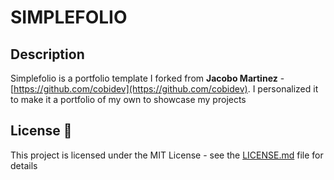 # SIMPLEFOLIO

## Description
Simplefolio is a portfolio template I forked from **Jacobo Martinez** - [https://github.com/cobidev](https://github.com/cobidev). I personalized it to make it a portfolio of my own to showcase my projects

## License 📄

This project is licensed under the MIT License - see the [LICENSE.md](LICENSE.md) file for details
